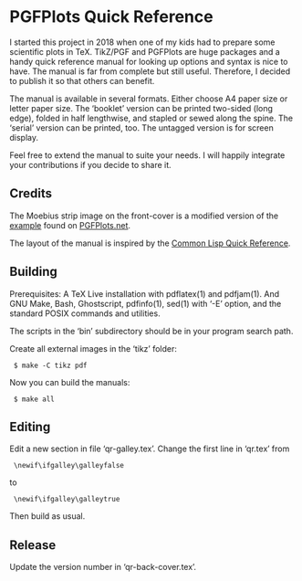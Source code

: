 # PGFPlots Quick Reference

I started this project in 2018 when one of my kids had to prepare some
scientific plots in TeX.  TikZ/PGF and PGFPlots are huge packages and
a handy quick reference manual for looking up options and syntax is
nice to have.  The manual is far from complete but still useful.
Therefore, I decided to publish it so that others can benefit.

The manual is available in several formats.  Either choose A4 paper
size or letter paper size.  The ‘booklet’ version can be printed
two-sided (long edge), folded in half lengthwise, and stapled or sewed
along the spine.  The ‘serial’ version can be printed, too.  The
untagged version is for screen display.

Feel free to extend the manual to suite your needs.  I will happily
integrate your contributions if you decide to share it.


## Credits

The Moebius strip image on the front-cover is a modified version of
the [example](http://pgfplots.org/tikz/examples/moebius-strip) found
on [PGFPlots.net](http://pgfplots.org).

The layout of the manual is inspired by the
[Common Lisp Quick Reference](http://clqr.boundp.org/index.html).


## Building

Prerequisites: A TeX Live installation with pdflatex(1) and pdfjam(1).
And GNU Make, Bash, Ghostscript, pdfinfo(1), sed(1) with ‘-E’ option,
and the standard POSIX commands and utilities.

The scripts in the ‘bin’ subdirectory should be in your program search
path.

Create all external images in the ‘tikz’ folder:

     $ make -C tikz pdf

Now you can build the manuals:

     $ make all


## Editing

Edit a new section in file ‘qr-galley.tex’.  Change the first line in
‘qr.tex’ from

     \newif\ifgalley\galleyfalse

to

     \newif\ifgalley\galleytrue

Then build as usual.


## Release

Update the version number in ‘qr-back-cover.tex’.
